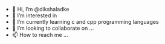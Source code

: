 - 👋 Hi, I’m @dikshaladke
- 👀 I’m interested in 
- 🌱 I’m currently learning c and cpp programming languages
- 💞️ I’m looking to collaborate on ...
- 📫 How to reach me ...

<!---
dikshaladke/dikshaladke is a ✨ special ✨ repository because its `README.md` (this file) appears on your GitHub profile.
You can click the Preview link to take a look at your changes.
--->
